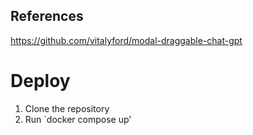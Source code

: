 ## References

https://github.com/vitalyford/modal-draggable-chat-gpt

# Deploy

1. Clone the repository
2. Run `docker compose up'
